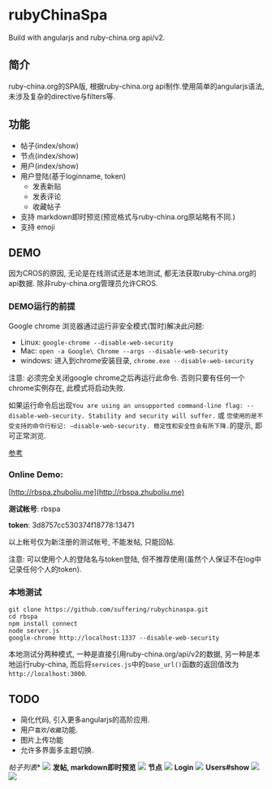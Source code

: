 # rubyChinaSpa 
Build with angularjs and ruby-china.org api/v2.

## 简介
ruby-china.org的SPA版, 根据ruby-china.org api制作.使用简单的angularjs语法, 未涉及复杂的directive与filters等. 

## 功能
- 帖子(index/show)
- 节点(index/show)
- 用户(index/show)
- 用户登陆(基于loginname, token)
  - 发表新贴
  - 发表评论
  - 收藏帖子
- 支持 markdown即时预览(预览格式与ruby-china.org原站略有不同.)
- 支持 emoji

## DEMO
因为CROS的原因, 无论是在线测试还是本地测试, 都无法获取ruby-china.org的api数据. 除非ruby-china.org管理员允许CROS.

### DEMO运行的前提

Google chrome 浏览器通过运行非安全模式(暂时)解决此问题:

- Linux: `google-chrome --disable-web-security`
- Mac: `open -a Google\ Chrome --args --disable-web-security`
- windows: 进入到chrome安装目录, `chrome.exe --disable-web-security`

注意: 必须完全关闭google chrome之后再运行此命令. 否则只要有任何一个chrome实例存在, 此模式将启动失败.

如果运行命令后出现`You are using an unsupported command-line flag: --disable-web-security. Stability and security will suffer.` 或 `您使用的是不受支持的命令行标记: —disable-web-security. 稳定性和安全性会有所下降.`的提示, 即可正常浏览.

[参考](http://stackoverflow.com/questions/3102819/disable-same-origin-policy-in-chrome/6083677#6083677)

### Online Demo: 
[http://rbspa.zhuboliu.me](http://rbspa.zhuboliu.me)

**测试帐号**: rbspa

**token**: 3d8757cc530374f18778:13471

以上帐号仅为新注册的测试帐号, 不能发帖, 只能回帖. 

注意: 可以使用个人的登陆名与token登陆, 但不推荐使用(虽然个人保证不在log中记录任何个人的token).

### 本地测试

    git clone https://github.com/suffering/rubychinaspa.git
    cd rbspa
    npm install connect
    node server.js
    google-chrome http://localhost:1337 --disable-web-security

  本地测试分两种模式, 一种是直接引用ruby-china.org/api/v2的数据, 另一种是本地运行ruby-china, 而后将`services.js`中的`base_url()`函数的返回值改为`http://localhost:3000`.

## TODO
- 简化代码, 引入更多angularjs的高阶应用.
- 用户`喜欢`/`收藏`功能.
- 图片上传功能
- 允许多界面多主题切换.

*帖子列表**
![](https://ruby-china-files.b0.upaiyun.com/photo/2014/9bdfcb9484284a9165f9911ee6f81938.png)
**发帖, markdown即时预览**
![](https://ruby-china-files.b0.upaiyun.com/photo/2014/929a5e67edcf3743eb63fa672097ee71.png)
**节点**
![](https://ruby-china-files.b0.upaiyun.com/photo/2014/89de6a00aefd4a7eb5e7663b5855320d.png)
**Login**
![](https://ruby-china-files.b0.upaiyun.com/photo/2014/a80b340ff8d0cbb2924fe965dc0ffde3.png)
**Users#show**
![](https://ruby-china-files.b0.upaiyun.com/photo/2014/82fd1f0051d02e43d0f164ce82750478.png)
![](https://ruby-china-files.b0.upaiyun.com/photo/2014/ef497440fcecae29b279445df7c41fde.png)
